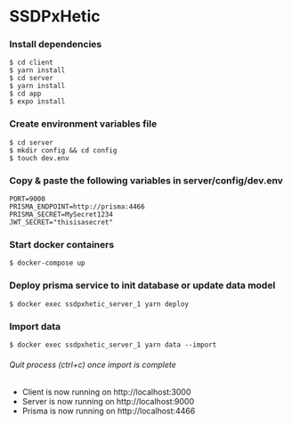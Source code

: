 # SSDPxHetic

### Install dependencies
```shell
$ cd client
$ yarn install
$ cd server
$ yarn install
$ cd app
$ expo install
```

### Create environment variables file
```shell
$ cd server
$ mkdir config && cd config
$ touch dev.env
```

### Copy & paste the following variables in server/config/dev.env
```env
PORT=9000
PRISMA_ENDPOINT=http://prisma:4466
PRISMA_SECRET=MySecret1234
JWT_SECRET="thisisasecret"
```

### Start docker containers
```shell
$ docker-compose up
```

### Deploy prisma service to init database or update data model
```shell
$ docker exec ssdpxhetic_server_1 yarn deploy
```

### Import data

```shell
$ docker exec ssdpxhetic_server_1 yarn data --import
```

###### Quit process (ctrl+c) once import is complete

- Client is now running on http://localhost:3000
- Server is now running on http://localhost:9000
- Prisma is now running on http://localhost:4466
